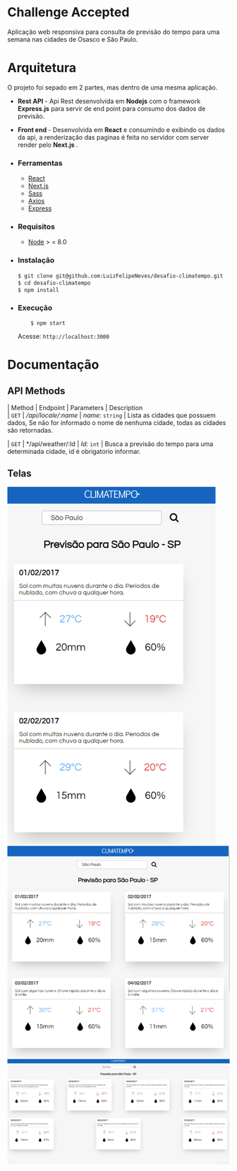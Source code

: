 # Challenge Accepted
Aplicação web responsiva para consulta de previsão do tempo para uma semana nas cidades de Osasco e São Paulo.

# Arquitetura
O projeto foi sepado em 2 partes, mas dentro de uma mesma aplicação.
- **Rest API** - Api Rest desenvolvida em **Nodejs** com o framework **Express.js** para servir de end point para consumo dos dados de previsão.
- **Front end** - Desenvolvida em **React** e consumindo e exibindo os dados da api, a renderização das paginas é feita no servidor com server render pelo **Next.js** .
  
- ### Ferramentas
  - [React](https://reactjs.org/)
  - [Next.js](https://nextjs.org/)
  - [Sass](https://sass-lang.com/)
  - [Axios](https://github.com/axios/axios)
  - [Express](https://github.com/expressjs/express)

- ### Requisitos
  - [Node]((https://nodejs.org/en/download/)) > = 8.0
- ### Instalação
    ```
    $ git clone git@github.com:LuizFelipeNeves/desafio-climatempo.git
    $ cd desafio-climatempo
    $ npm install
    ```
- ### Execução
    ```
        $ npm start
    ```
  Acesse: `http://localhost:3000`

# Documentação
## API Methods
   | Method | Endpoint                       | Parameters       | Description                                                                                     
   | `GET`  | */api/locale/:name*            | *name:* `string` | Lista as cidades que possuem dados, Se não for informado o nome de nenhuma cidade, todas as cidades são retornadas.
   
   | `GET`  | */api/weather/:Id              | *Id:* `int`      | Busca a previsão do tempo para uma determinada cidade, id é obrigatorio informar. 

## Telas
![alt text](./images/telas/mobile.png)
![alt text](./images/telas/tablet.png)
![alt text](./images/telas/desktop.png)